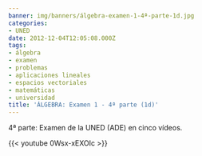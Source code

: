 ```yaml
---
banner: img/banners/álgebra-examen-1-4ª-parte-1d.jpg
categories:
- UNED
date: 2012-12-04T12:05:08.000Z
tags:
- álgebra
- examen
- problemas
- aplicaciones lineales
- espacios vectoriales
- matemáticas
- universidad
title: 'ÁLGEBRA: Examen 1 - 4ª parte (1d)'
---
```


4ª parte: Examen de la UNED (ADE) en cinco vídeos.

{{< youtube 0Wsx-xEXOIc >}}
